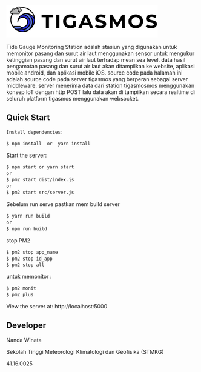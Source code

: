 [![Tigasmos Logo](https://github.com/ndawinata/server-tigasmos/blob/master/logo-resize.png)](http://tigasmos-stmkg.my.id/)

Tide Gauge Monitoring Station adalah stasiun yang digunakan untuk memonitor pasang dan surut air laut menggunakan
sensor untuk mengukur ketinggian pasang dan surut air laut terhadap mean sea level. data hasil pengamatan pasang dan
surut air laut akan ditampilkan ke website, aplikasi mobile android, dan aplikasi mobile iOS. source code pada halaman
ini adalah source code pada server tigasmos yang berperan sebagai server middleware. server menerima data dari station
tigasmosmos menggunakan konsep IoT dengan http POST lalu data akan di tampilkan secara realtime di seluruh platform tigasmos menggunakan websocket.

## Quick Start

    Install dependencies:

```bash
$ npm install  or  yarn install
```

Start the server:

```bash
$ npm start or yarn start
or
$ pm2 start dist/index.js
or
$ pm2 start src/server.js
```
Sebelum  run serve 
pastkan mem build server
```bash
$ yarn run build
or 
$ npm run build
```

stop PM2
```bash
$ pm2 stop app_name
$ pm2 stop id_app
$ pm2 stop all
```
untuk memonitor :
```bash
$ pm2 monit
$ pm2 plus
```

View the server at: http://localhost:5000

## Developer

Nanda Winata

Sekolah Tinggi Meteorologi Klimatologi dan Geofisika (STMKG)

41.16.0025

